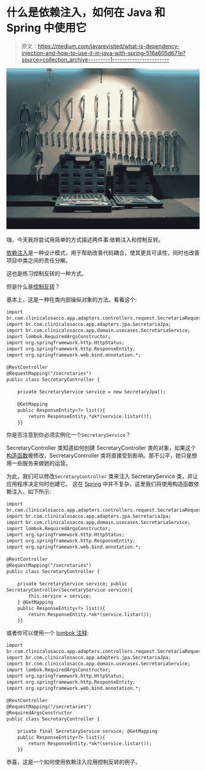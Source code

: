 # 什么是依赖注入，如何在 Java 和 Spring 中使用它

> 原文：<https://medium.com/javarevisited/what-is-dependency-injection-and-how-to-use-it-in-java-with-spring-516a605d671e?source=collection_archive---------1----------------------->

![](img/b8772d37d51183f1e17ea844fcab738b.png)

嗨，今天我将尝试用简单的方式描述两件事:依赖注入和控制反转。

[依赖注入](https://javarevisited.blogspot.com/2015/06/difference-between-dependency-injection.html)是一种设计模式，用于帮助改善代码耦合，使其更具可读性，同时也改善项目中类之间的责任分解。

这也是练习控制反转的一种方式。

但是什么是[控制反转](https://javarevisited.blogspot.com/2012/12/inversion-of-control-dependency-injection-design-pattern-spring-example-tutorial.html#axzz6u4HTHz4Z)？

基本上，这是一种在类内部操纵对象的方法。看看这个:

```
import br.com.clinicalosacco.app.adapters.controllers.request.SecretariaRequest;
import br.com.clinicalosacco.app.adapters.jpa.SecretariaJpa;
import br.com.clinicalosacco.app.domain.usecases.SecretariaService;
import lombok.RequiredArgsConstructor;
import org.springframework.http.HttpStatus;
import org.springframework.http.ResponseEntity;
import org.springframework.web.bind.annotation.*;

@RestController
@RequestMapping("/secretaries")
public class SecretaryController {

    private SecretaryService service = new SecretaryJpa();

    @GetMapping
    public ResponseEntity<?> list(){
        return ResponseEntity.*ok*(service.listar());
    }}
```

你是否注意到你必须实例化一个`SecretaryService`？

SecretaryController 类知道如何创建 SecretaryController 类的对象，如果这个[构造函数](https://javarevisited.blogspot.com/2012/12/what-is-constructor-in-java-example-chainning-overloading.html)被修改，SecretaryController 类将直接受到影响。那不公平，她只是想用一些服务来做她的运营。

为此，我们可以修改`SecretaryController` 类来注入 SecretaryService 类，并让应用程序决定何时创建它。
这在 [Spring](/javarevisited/10-best-online-courses-to-learn-spring-framework-in-2020-f7f73599c2fd) 中并不复杂，这里我们将使用构造函数依赖注入，如下所示:

```
import br.com.clinicalosacco.app.adapters.controllers.request.SecretariaRequest;
import br.com.clinicalosacco.app.adapters.jpa.SecretariaJpa;
import br.com.clinicalosacco.app.domain.usecases.SecretariaService;
import lombok.RequiredArgsConstructor;
import org.springframework.http.HttpStatus;
import org.springframework.http.ResponseEntity;
import org.springframework.web.bind.annotation.*;

@RestController
@RequestMapping("/secretaries")
public class SecretaryController {

    private SecretaryService service; public SecretaryController(SecretaryService service){
        this.service = service;
    } @GetMapping
    public ResponseEntity<?> list(){
        return ResponseEntity.*ok*(service.listar());
    }}
```

或者你可以使用一个 [lombok 注释](https://javarevisited.blogspot.com/2021/08/how-to-use-lombok-library-in-java.html):

```
import br.com.clinicalosacco.app.adapters.controllers.request.SecretariaRequest;
import br.com.clinicalosacco.app.adapters.jpa.SecretariaJpa;
import br.com.clinicalosacco.app.domain.usecases.SecretariaService;
import lombok.RequiredArgsConstructor;
import org.springframework.http.HttpStatus;
import org.springframework.http.ResponseEntity;
import org.springframework.web.bind.annotation.*;

@RestController
@RequestMapping("/secretaries")
@RequiredArgsConstructor
public class SecretaryController {

    private final SecretaryService service; @GetMapping
    public ResponseEntity<?> list(){
        return ResponseEntity.*ok*(service.listar());
    }}
```

恭喜，这是一个如何使用依赖注入应用控制反转的例子。